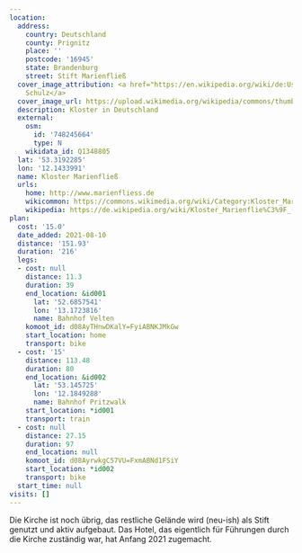 ```yaml
---
location:
  address:
    country: Deutschland
    county: Prignitz
    place: ''
    postcode: '16945'
    state: Brandenburg
    street: Stift Marienfließ
  cover_image_attribution: <a href="https://en.wikipedia.org/wiki/de:User:Lienhard_Schulz">Lienhard
    Schulz</a>
  cover_image_url: https://upload.wikimedia.org/wikipedia/commons/thumb/f/f7/Kloster_Marienflie%C3%9F1.JPG/600px-a.jpg
  description: Kloster in Deutschland
  external:
    osm:
      id: '748245664'
      type: N
    wikidata_id: Q1348805
  lat: '53.3192285'
  lon: '12.1433991'
  name: Kloster Marienfließ
  urls:
    home: http://www.marienfliess.de
    wikicommon: https://commons.wikimedia.org/wiki/Category:Kloster_Marienflie%C3%9F
    wikipedia: https://de.wikipedia.org/wiki/Kloster_Marienflie%C3%9F_(Prignitz)
plan:
  cost: '15.0'
  date_added: 2021-08-10
  distance: '151.93'
  duration: '216'
  legs:
  - cost: null
    distance: 11.3
    duration: 39
    end_location: &id001
      lat: '52.6857541'
      lon: '13.1723816'
      name: Bahnhof Velten
    komoot_id: d08AyTHnwDKalY=FyiABNKJMkGw
    start_location: home
    transport: bike
  - cost: '15'
    distance: 113.48
    duration: 80
    end_location: &id002
      lat: '53.145725'
      lon: '12.1849288'
      name: Bahnhof Pritzwalk
    start_location: *id001
    transport: train
  - cost: null
    distance: 27.15
    duration: 97
    end_location: null
    komoot_id: d08AyrwkgC57VU=FxmABNd1FSiY
    start_location: *id002
    transport: bike
  start_time: null
visits: []
---
```


Die Kirche ist noch übrig, das restliche Gelände wird (neu-ish) als Stift genutzt und aktiv aufgebaut. Das Hotel, das
eigentlich für Führungen durch die Kirche zuständig war, hat Anfang 2021 zugemacht.
